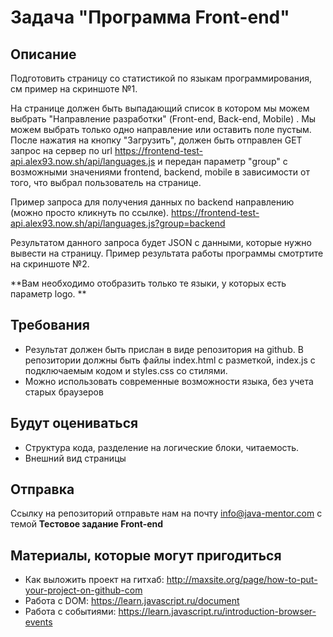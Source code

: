 # Задача "Программа Front-end"
## Описание

Подготовить страницу со статистикой по языкам программирования, см пример на скриншоте №1. 

На странице должен быть выпадающий список в котором мы можем выбрать "Направление разработки" (Front-end, Back-end, Mobile) . 
Мы можем выбрать только одно направление или оставить поле пустым. 
После нажатия на кнопку "Загрузить", должен быть отправлен GET запрос на сервер по url 
https://frontend-test-api.alex93.now.sh/api/languages.js и передан параметр "group" 
с возможными значениями frontend, backend, mobile в зависимости от того, что выбрал пользователь на странице. 

Пример запроса для получения данных по backend направлению (можно просто кликнуть по ссылке). 
https://frontend-test-api.alex93.now.sh/api/languages.js?group=backend  

Результатом данного запроса будет JSON с данными, которые нужно вывести на страницу. 
Пример результата работы программы смотртите на скриншоте №2. 

**Вам необходимо отобразить только те языки, у которых есть параметр logo. ** 


## Требования
- Результат должен быть прислан в виде репозитория на github. В репозитории должны быть файлы index.html с разметкой, index.js с подключаемым кодом и styles.css со стилями. 
- Можно использовать современные возможности языка, без учета старых браузеров

## Будут оцениваться
- Структура кода, разделение на логические блоки, читаемость.
- Внешний вид страницы

## Отправка
Ссылку на репозиторий отправьте нам на почту info@java-mentor.com с темой **Тестовое задание Front-end**

## Материалы, которые могут пригодиться
- Как выложить проект на гитхаб: http://maxsite.org/page/how-to-put-your-project-on-github-com
- Работа с DOM: https://learn.javascript.ru/document
- Работа с событиями: https://learn.javascript.ru/introduction-browser-events
